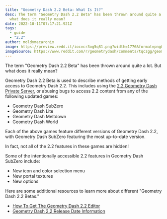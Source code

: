 ```yaml
---
title: "Geometry Dash 2.2 Beta: What Is It?"
desc: The term "Geometry Dash 2.2 Beta" has been thrown around quite a lot. But
  what does it really mean?
date: 2022-10-11T07:17:21.921Z
tags:
  - guide
  - "2.2"
author: moldymacaronix
image: https://preview.redd.it/iocvcr3og5q81.png?width=1776&format=png&auto=webp&s=f1b6dc0058701413e8dca50a1e1f3bc773dbc063
imageSource: https://www.reddit.com/r/geometrydash/comments/tqczgg/geometry_dash_22/
---
```

The term "Geometry Dash 2.2 Beta" has been thrown around quite a lot. But what does it really mean?

Geometry Dash 2.2 Beta is used to describe methods of getting early access to Geometry Dash 2.2. This includes using the [2.2 Geometry Dash Private Server](/posts/geometry-dash-2-2-editor-unlocked-how-to-get-the-2-2-level-editor-2022/), or abusing bugs to access 2.2 content from any of the following updated games:

- Geometry Dash SubZero 
- Geometry Dash Lite
- Geometry Dash Meltdown
- Geometry Dash World

Each of the above games feature different versions of Geometry Dash 2.2, with Geometry Dash SubZero featuring the most up-to-date version.

In fact, not all of the 2.2 features in these games are hidden!

Some of the intentionally accessible 2.2 features in Geometry Dash SubZero include:

- New icon and color selection menu
- New portal textures
- New options

Here are some additional resources to learn more about different "Geometry Dash 2.2 Betas."

- [How To Get The Geometry Dash 2.2 Editor](/posts/geometry-dash-2-2-editor-unlocked-how-to-get-the-2-2-level-editor-2022/)
- [Geometry Dash 2.2 Release Date Information](/posts/geometry-dash-2-2-release-date/)
